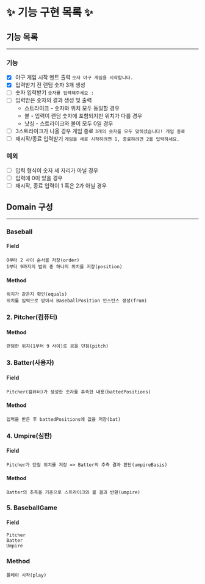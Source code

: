 # ✨ 기능 구현 목록 ✨

## 기능 목록
***
### 기능
- [x] 야구 게임 시작 멘트 출력 `숫자 야구 게임을 시작합니다.`
- [x] 입력받기 전 랜덤 숫자 3개 생성
- [ ] 숫자 입력받기 `숫자를 입력해주세요 : `
- [ ] 입력받은 숫자의 결과 생성 및 출력 
  - 스트라이크 - 숫자와 위치 모두 동일할 경우
  - 볼 - 입력이 랜덤 숫자에 포함되지만 위치가 다를 경우
  - 낫싱 - 스트라이크와 볼이 모두 0일 경우
- [ ] 3스트라이크가 나올 경우 게임 종료 `3개의 숫자를 모두 맞히셨습니다! 게임 종료`
- [ ] 재시작/종료 입력받기 `게임을 새로 시작하려면 1, 종료하려면 2를 입력하세요.`
### 예외
- [ ] 입력 형식이 숫자 세 자리가 아닐 경우
- [ ] 입력에 0이 있을 경우
- [ ] 재시작, 종료 입력이 1 혹은 2가 아닐 경우

## Domain 구성
***
### Baseball
#### **Field**
    0부터 2 사이 순서를 저장(order)
    1부터 9까지의 범위 중 하나의 위치를 저장(position)
#### **Method**
    위치가 같은지 확인(equals)
    위치를 입력으로 받아서 BaseballPosition 인스턴스 생성(from)

### 2. Pitcher(컴퓨터)
#### Method
    랜덤한 위치(1부터 9 사이)로 공을 던짐(pitch)

### 3. Batter(사용자)
#### **Field**
    Pitcher(컴퓨터)가 생성한 숫자를 추측한 내용(battedPositions)
#### **Method**
    입력을 받은 후 battedPositions에 값을 저장(bat)

### 4. Umpire(심판)
#### **Field**
    Pitcher가 던질 위치를 저장 => Batter의 추측 결과 판단(umpireBasis)
#### **Method**
    Batter의 추측을 기준으로 스트라이크와 볼 결과 반환(umpire)

### 5. BaseballGame
#### **Field**
    Pitcher
    Batter
    Umpire
### **Method**
    플레이 시작(play)

